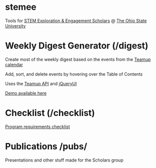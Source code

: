 # stemee
Tools for [STEM Exploration &amp; Engagement Scholars](http://honors-scholars.osu.edu) @ [The Ohio State University](https://www.osu.edu/)

# Weekly Digest Generator (/digest)
Create most of the weekly digest based on the events from the [Teamup calendar](https://go.osu.edu/stemeecal)

Add, sort, and delete events by hovering over the Table of Contents

Uses the [Teamup API](http://apidocs.teamup.com/) and [jQueryUI](https://jqueryui.com/)

[Demo available here](http://wustep.github.io/stemee/dcd)

# Checklist (/checklist)
[Program requirements checklist](https://github.com/wustep/stemee/tree/master/checklist)

# Publications /pubs/
Presentations and other stuff made for the Scholars group
